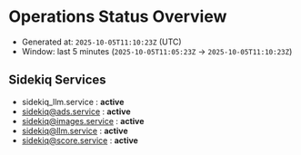 # Operations Status Overview

- Generated at: `2025-10-05T11:10:23Z` (UTC)
- Window: last 5 minutes (`2025-10-05T11:05:23Z` → `2025-10-05T11:10:23Z`)

## Sidekiq Services
- sidekiq_llm.service : **active**
- sidekiq@ads.service : **active**
- sidekiq@images.service : **active**
- sidekiq@llm.service : **active**
- sidekiq@score.service : **active**

